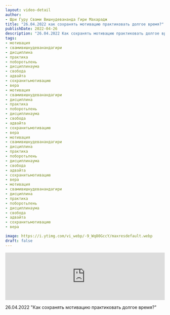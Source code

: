 ```yaml
---
layout: video-detail
author:
- Шри Гуру Свами Вишнудевананда Гири Махарадж
title: "26.04.2022 как сохранять мотивацию практиковать долгое время?"
publishDate: 2022-04-26
description: "26.04.2022 Как сохранять мотивацию практиковать долгое время?"
tags: 
- мотивация
- свамивишнудеванандагири
- дисциплина
- практика
- поборотьлень
- дисциплинаума
- свобода
- адвайта
- сохранитьмотивацию
- вера
- мотивация
- свамивишнудеванандагири
- дисциплина
- практика
- поборотьлень
- дисциплинаума
- свобода
- адвайта
- сохранитьмотивацию
- вера
- мотивация
- свамивишнудеванандагири
- дисциплина
- практика
- поборотьлень
- дисциплинаума
- свобода
- адвайта
- сохранитьмотивацию
- вера
- мотивация
- свамивишнудеванандагири
- дисциплина
- практика
- поборотьлень
- дисциплинаума
- свобода
- адвайта
- сохранитьмотивацию
- вера

image: https://i.ytimg.com/vi_webp/-9_Wq80GccY/maxresdefault.webp
draft: false
---
```


<iframe width="100%" src="https://www.youtube.com/embed/-9_Wq80GccY" frameborder="0" allowfullscreen=""></iframe> 

 26.04.2022 "Как сохранять мотивацию практиковать долгое время?"

  

 